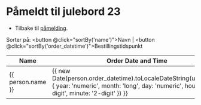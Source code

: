 # Påmeldt til julebord 23

* Tilbake til [påmelding](/arrangementer/sosialt/julebord-23/).


Sorter på: <button @click="sortBy('name')">Navn</button> | <button @click="sortBy('order_datetime')">Bestillingstidspunkt</button>

<table class="attendees-table">
    <thead>
        <tr>
            <th>Name</th>
            <th>Order Date and Time</th>
        </tr>
    </thead>
    <tbody>
        <tr v-for="person in attendees" :key="person.position_id">
            <td>{{ person.name }}</td>
            <td>{{ new Date(person.order_datetime).toLocaleDateString(undefined, { year: 'numeric', month: 'long', day: 'numeric', hour: '2-digit', minute: '2-digit' }) }}</td>
        </tr>
    </tbody>
</table>

<script setup>
import { ref, onMounted } from 'vue'

const attendees = ref([])
const sortKey = ref('name') // default sort by name
const sortOrder = ref(1)  // 1 for ascending, -1 for descending

// Fetch attendee data when component is mounted
onMounted(async () => {
  try {
    const response = await fetch('/arrangementer/attendees/julebord23_attendees.json')
    attendees.value = await response.json()
  } catch (e) {
    console.error('Failed to fetch attendees:', e)
  }
})

const sortBy = (key) => {
  if(sortKey.value === key) {
    sortOrder.value = -sortOrder.value // If same key, toggle order
  } else {
    sortOrder.value = 1 // If different key, default to ascending
  }
  sortKey.value = key
  attendees.value.sort((a, b) => {
    if (a[key] < b[key]) return -sortOrder.value
    if (a[key] > b[key]) return sortOrder.value
    return 0
  })
}
</script>
